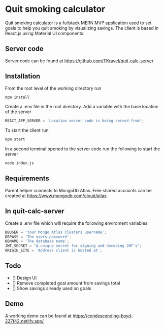 # Quit smoking calculator

Quit smoking calculator is a fullstack MERN MVP application used to set goals to help you quit smoking by visualizing savings. The client is based in React.js using Material UI components.

## Server code

Server code can be found at https://github.com/TKravel/quit-calc-server

## Installation

From the root level of the working directory run

```bash
npm install
```

Create a .env file in the root directory. Add a variable with the base location of the server

```javascript
REACT_APP_SERVER = 'Location server code is being served from';
```

To start the client run

```bash
npm start
```

In a second terminal opened to the server code run the following to start the server

```bash
node index.js
```

## Requirements

Parent helper connects to MongoDb Atlas. Free shared accounts can be created at https://www.mongodb.com/cloud/atlas.

## In quit-calc-server

Create a .env file which will require the following enviroment variables

```javascript
DBUSER = 'Your Mongo Atlas clusters username';
DBPASS = 'The users password';
DBNAME = 'The database name';
JWT_SECRET = "A unique secret for signing and decoding JWT's";
ORIGIN_SITE = 'Address client is hosted at';
```

## Todo

-   [] Design UI
-   [] Remove completed goal amount from savings total
-   [] Show savings already used on goals

## Demo

A working demo can be found at https://condescending-boyd-227f42.netlify.app/
